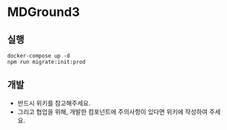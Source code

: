 # MDGround3
## 실행
```
docker-compose up -d
npm run migrate:init:prod
```

## 개발
* 반드시 위키를 참고해주세요.
* 그리고 협업을 위해, 개발한 컴포넌트에 주의사항이 있다면 위키에 작성하여 주세요.